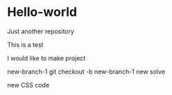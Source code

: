 # Hello-world
Just another repository

This is a test
 
I would like to make project

new-branch-1
git checkout -b new-branch-1
new solve

new CSS code
